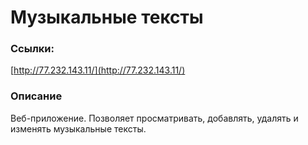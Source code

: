 # Музыкальные тексты

### Ссылки:

[http://77.232.143.11/](http://77.232.143.11/)

### Описание
Веб-приложение. Позволяет просматривать, добавлять, удалять и изменять музыкальные тексты.
